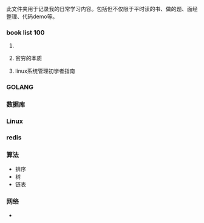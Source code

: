 此文件夹用于记录我的日常学习内容。包括但不仅限于平时读的书、做的题、面经整理、代码demo等。

### book list 100

1. [代码整洁之道]: https://github.com/aogoZY/CodeExerciseDemo/blob/master/books/book01-%E4%BB%A3%E7%A0%81%E6%95%B4%E6%B4%81%E4%B9%8B%E9%81%93.md

   

2. 贫穷的本质

3. linux系统管理初学者指南

### GOLANG



### 数据库



### Linux



### redis

### 算法

- 排序
- 树
- 链表

### 网络

- 

### 
